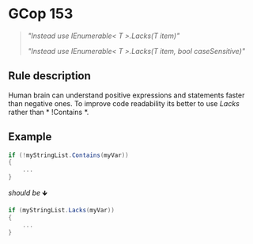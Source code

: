 ﻿# GCop 153

> *"Instead use IEnumerable< T >.Lacks(T item)"*
>
> *"Instead use IEnumerable< T >.Lacks(T item, bool caseSensitive)"*

## Rule description

Human brain can understand positive expressions and statements faster than negative ones. To improve code readability its better to use *Lacks* rather than * !Contains *. 

## Example

```csharp
if (!myStringList.Contains(myVar))
{
    ...
}
```

*should be* 🡻

```csharp
if (myStringList.Lacks(myVar))
{
    ...
}
```